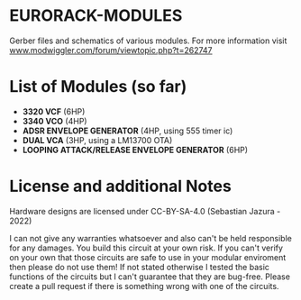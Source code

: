 # EURORACK-MODULES

Gerber files and schematics of various modules. For more information visit www.modwiggler.com/forum/viewtopic.php?t=262747

# List of Modules (so far)
- **3320 VCF** (6HP)
- **3340 VCO** (4HP)
- **ADSR ENVELOPE GENERATOR** (4HP, using 555 timer ic)
- **DUAL VCA** (3HP, using a LM13700 OTA)
- **LOOPING ATTACK/RELEASE ENVELOPE GENERATOR** (6HP)

# License and additional Notes
Hardware designs are licensed under CC-BY-SA-4.0 (Sebastian Jazura - 2022)

I can not give any warranties whatsoever and also can't be held responsible for any damages. You build this circuit at your own risk. If you can't verify on your own that those circuits are safe to use in your modular enviroment then please do not use them! If not stated otherwise I tested the basic functions of the circuits but I can't guarantee that they are bug-free. Please create a pull request if there is something wrong with one of the circuits.

